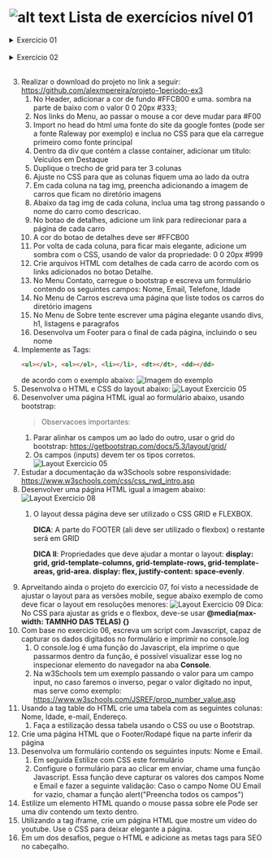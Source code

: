 # ![alt text](https://github.com/adam-p/markdown-here/raw/master/src/common/images/icon48.png "")  Lista de exercícios nível 01
<details>
    <summary>Exercício 01</summary>
    Escreva um HTML contendo um HEADER, MAIN.

    1. Dentro do header deve-se ter uma logo e um nav com alguns links de exemplo.

    2. Estilize com o CSS o HEADER
    
    3. Dentro do MAIN pratique as tags principais:
        1. IMG
        2. P
        3. A
        4. SECTION
</details>
<br>

<details>
    <summary>Exercício 02</summary>
    Realizar o download do projeto no link a seguir: https://github.com/alexmpereira/projeto-1periodo.

    1. No Header é necessário ajustar para ter a cor de fundo #103FA7, espacamento com padding de 10px e a largura 100%

    2. Os links da navegacao nao estao redirecionando para as suas paginas, configure-as para redirecionar de acordo com o texto de cada menu, por exemplo Quem Somos para o arquivo quem-somos.html

    3. No index.html existe uma lista de filmes, deve ser listado em colunas contendo no máximo 4 colunas

    4. Ainda no arquivo index, dentro das colunas existe um botao de Detalhes, as bordas desse botao de ter um arredondamento de 100%

    5. No index quando clicamos no Botao Detalhes é redirecionado para o arquivo filme.html. Crie arquivos com a mesma. estrutura do filme.html de acordo com os filmes listados das colunas.
</details>
<br>

3. Realizar o download do projeto no link a seguir: https://github.com/alexmpereira/projeto-1periodo-ex3
    1. No Header, adicionar a cor de fundo #FFCB00 e uma. sombra na parte de baixo com o valor 0 0 20px #333;
    2. Nos links do Menu, ao passar o mouse a cor deve mudar para #F00
    3. Import no head do html uma fonte do site da google fontes (pode ser a fonte Raleway por exemplo) e inclua no CSS para que ela carregue primeiro como fonte principal
    4. Dentro da div que contém a classe container, adicionar um titulo: Veículos em Destaque
    5. Duplique o trecho de grid para ter 3 colunas
    6. Ajuste no CSS para que as colunas fiquem uma ao lado da outra
    7. Em cada coluna na tag img, preencha adicionando a imagem de carros que ficam no diretório imagens
    8. Abaixo da tag img de cada coluna, inclua uma tag strong passando o nome do carro como descricao.
    9. No botao de detalhes, adicione um link para redirecionar para a página de cada carro
    10. A cor do botao de detalhes deve ser #FFCB00
    11. Por volta de cada coluna, para ficar mais elegante, adicione um sombra com o CSS, usando de valor da propriedade: 0 0 20px #999
    12. Crie arquivos HTML com detalhes de cada carro de acordo com os links adicionados no botao Detalhe.
    13. No Menu Contato, carregue o bootstrap e escreva um formulário contendo os seguintes campos: Nome, Email, Telefone, Idade
    14. No Menu de Carros escreva uma página que liste todos os carros do diretório imagens
    15. No Menu de Sobre tente escrever uma página elegante usando divs, h1, listagens e paragrafos
    16. Desenvolva um Footer para o final de cada página, incluindo o seu nome
4. Implemente as Tags: 
    ```` HTML
    <ul></ul>, <ol></ol>, <li></li>, <dt></dt>, <dd></dd>
    ````
    de acordo com o exemplo abaixo:
    ![Imagem do exemplo](../imagens/nivel_01/desafio_html.png)
5. Desenvolva o HTML e CSS do layout abaixo:
    ![Layout Exercicio 05](../imagens/nivel_01/ex05_layout.png)
6. Desenvolver uma página HTML igual ao formulário abaixo, usando bootstrap:
    > Observacoes importantes:
    1. Parar alinhar os campos um ao lado do outro, usar o grid do bootstrap: https://getbootstrap.com/docs/5.3/layout/grid/
    2. Os campos (inputs) devem ter os tipos corretos.
    ![Layout Exercicio 05](../imagens/nivel_01/form_ex-06.png)
7. Estudar a documentação da w3Schools sobre responsividade: https://www.w3schools.com/css/css_rwd_intro.asp
8. Desenvolver uma página HTML igual a imagem abaixo:
    ![Layout Exercicio 08](../imagens/nivel_01/layout-grid-flexbox.png)
    1. O layout dessa página deve ser utilizado o CSS GRID e FLEXBOX.

        **DICA**: A parte do FOOTER (ali deve ser utilizado o flexbox) o restante será em GRID

        **DICA ll**: Propriedades que deve ajudar a montar o layout: **display: grid, grid-template-columns, grid-template-rows, grid-template-areas, grid-area. display: flex, justify-content: space-evenly**.
9. Aprveitando ainda o projeto do exercicio 07, foi visto a necessidade de ajustar o layout para as versões mobile, segue abaixo exemplo de como deve ficar o layout em resoluções menores:
    ![Layout Exercicio 09](../imagens/nivel_01/layout-grid-flex-responsive.png)
    Dica: No CSS para ajustar as grids e o flexbox, deve-se usar **@media(max-width: TAMNHO DAS TELAS) {}**
10. Com base no exercicio 06, escreva um script com Javascript, capaz de capturar os dados digitados no formulário e imprimir no console.log
    1. O console.log é uma função do Javascript, ela imprime o que passarmos dentro da função, é possível visualizar esse log no inspecionar elemento do navegador na aba **Console**.
    2. Na w3Schools tem um exemplo passando o valor para um campo input, no caso faremos o inverso, pegar o valor digitado no input, mas serve como exemplo: https://www.w3schools.com/JSREF/prop_number_value.asp
11. Usando a tag table do HTML crie uma tabela com as seguintes colunas: Nome, Idade, e-mail, Endereço.
    1. Faça a estilização dessa tabela usando o CSS ou use o Bootstrap.
12. Crie uma página HTML que o Footer/Rodapé fique na parte inferir da página
13. Desenvolva um formulário contendo os seguintes inputs: Nome e Email.
    1. Em seguida Estilize com CSS este formulário
    2. Configure o formulário para ao clicar em enviar, chame uma função Javascript.
        Essa função deve capturar os valores dos campos Nome e Email e fazer a seguinte validação:
        Caso o campo Nome OU Email for vazio, chamar a função alert("Preencha todos os campos")
14. Estilize um elemento HTML quando o mouse passa sobre ele
    Pode ser uma div contendo um texto dentro.
15. Utilizando a tag iframe, crie um página HTML que mostre um vídeo do youtube.
    Use o CSS para deixar elegante a página.
16. Em um dos desafios, pegue o HTML e adicione as metas tags para SEO no cabeçalho.